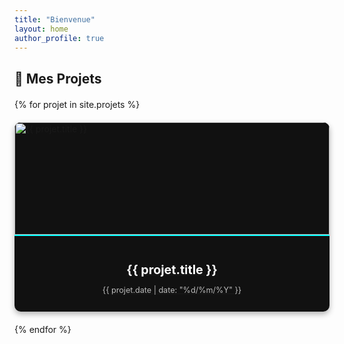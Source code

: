 ```yaml
---
title: "Bienvenue"
layout: home
author_profile: true
---
```


## 🚀 Mes Projets  

<div class="projets-grid">
  {% for projet in site.projets %}
  <div class="projet-card">
    <a href="{{ projet.url }}">
      <div class="projet-thumbnail">
        <img src="{{ projet.header.image }}" alt="{{ projet.title }}">
      </div>
      <div class="projet-info">
        <h3>{{ projet.title }}</h3>
        <p class="projet-date">{{ projet.date | date: "%d/%m/%Y" }}</p>
      </div>
    </a>
  </div>
  {% endfor %}
</div>

<style>
/* Grille des projets */
.projets-grid {
  display: grid;
  grid-template-columns: repeat(auto-fill, minmax(300px, 1fr));
  gap: 20px;
  margin-top: 20px;
}

/* Carte de projet */
.projet-card {
  background: var(--mm-custom-background, #111);
  border-radius: 10px;
  overflow: hidden;
  box-shadow: 0 4px 10px rgba(0, 0, 0, 0.3);
  transition: transform 0.2s ease-in-out, box-shadow 0.3s ease;
}

.projet-card:hover {
  transform: translateY(-5px);
  box-shadow: 0 6px 15px rgba(0, 0, 0, 0.4);
}

/* Image de prévisualisation */
.projet-thumbnail img {
  width: 100%;
  height: 180px;
  object-fit: cover;
  border-bottom: 2px solid var(--mm-custom-accent, #0ff);
}

/* Infos du projet */
.projet-info {
  padding: 15px;
  text-align: center;
}

.projet-info h3 {
  font-size: 1.4em;
  color: var(--mm-custom-text, #fff);
  margin-bottom: 5px;
}

.projet-date {
  font-size: 0.9em;
  color: var(--mm-custom-muted, #bbb);
}
</style>
